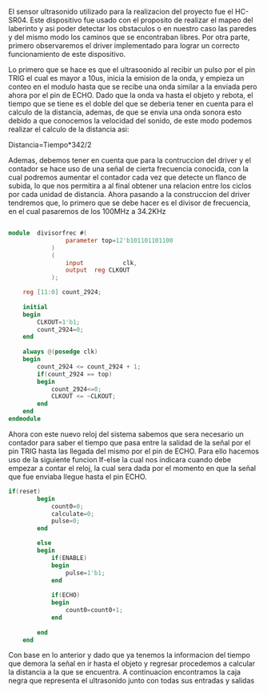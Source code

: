 El sensor ultrasonido utilizado para la realizacion del proyecto fue el HC-SR04. Este dispositivo fue usado con el proposito de realizar el mapeo del laberinto y asi poder detectar los obstaculos o en nuestro caso las paredes y del mismo modo los caminos que se encontraban libres. Por otra parte, primero observaremos el driver implementado para lograr un correcto funcionamiento de este dispositivo. 

Lo primero que se hace es que el ultrasoonido al recibir un pulso por el pin TRIG el cual es mayor a 10us, inicia la emision de la onda, y empieza un conteo en el modulo hasta que se recibe una onda similar a la enviada pero ahora por el pin de ECHO. Dado que la onda va hasta el objeto y rebota, el tiempo que se tiene es el doble del que se deberia tener en cuenta para el calculo de la distancia, ademas, de que se envia una onda sonora esto debido a que conocemos la velocidad del sonido, de este modo podemos realizar el calculo de la distancia asi: 

Distancia=Tiempo*342/2

Ademas, debemos tener en cuenta que para la contruccion del driver y el contador se hace uso de una señal de cierta frecuencia conocida, con la cual podremos aumentar el contador cada vez que detecte un flanco de subida, lo que nos permitira a al final obtener una relacion entre los ciclos por cada unidad de distancia. Ahora pasando a la construccion del driver tendremos que, lo primero que se debe hacer es el divisor de frecuencia, en el cual pasaremos de los 100MHz a 34.2KHz


```verilog

module	divisorfrec	#(
				parameter top=12'b101101101100
			)
			(
				input           clk,
				output	reg	CLKOUT
			);

	reg [11:0] count_2924;
	
	initial
	begin
		CLKOUT=1'b1;
		count_2924=0;
	end
	
	always @(posedge clk) 
	begin
		count_2924 <= count_2924 + 1;
		if(count_2924 == top)
		begin
			count_2924<=0;
			CLKOUT <= ~CLKOUT;
		end
	end
endmodule

```

Ahora con este nuevo reloj del sistema sabemos que sera necesario un contador para saber el tiempo que pasa entre la salidad de la señal por el pin TRIG hasta las llegada del mismo por el pin de ECHO. Para ello hacemos uso de la siguiente funcion If-else la cual nos indicara cuando debe empezar a contar el reloj, la cual sera dada por el momento en que la señal que fue enviaba llegue hasta el pin ECHO.

``` verilog
if(reset)
		begin
			count0=0;
			calculate=0;
			pulse=0;
		end

		else
		begin
			if(ENABLE)
			begin
				pulse=1'b1;
			end
			
			if(ECHO)
			begin
				count0=count0+1;
			end
			
		end
	end

```

Con base en lo anterior y dado que ya tenemos la informacion del tiempo que demora la señal en ir hasta el objeto y regresar procedemos a calcular la distancia a la que se encuentra. A continuacion encontramos la caja negra que representa el ultrasonido junto con todas sus entradas y salidas 




